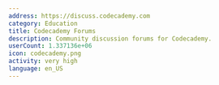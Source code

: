 ```yaml
---
address: https://discuss.codecademy.com
category: Education
title: Codecademy Forums
description: Community discussion forums for Codecademy.
userCount: 1.337136e+06
icon: codecademy.png
activity: very high
language: en_US
---
```

